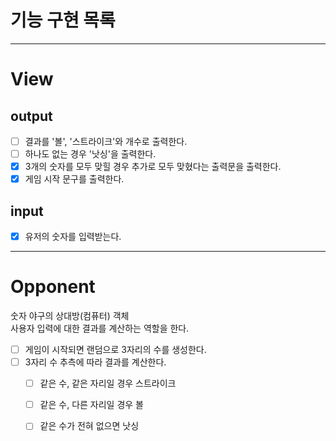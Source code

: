 # 기능 구현 목록
<hr/>

# View

## output
- [ ] 결과를 '볼', '스트라이크'와 개수로 출력한다.
- [ ] 하나도 없는 경우 '낫싱'을 출력한다.
- [X] 3개의 숫자를 모두 맞힐 경우 추가로 모두 맞혔다는 출력문을 출력한다.
- [X] 게임 시작 문구를 출력한다.

## input
- [X] 유저의 숫자를 입력받는다.
<hr/>

# Opponent
숫자 야구의 상대방(컴퓨터) 객체<br/>사용자 입력에 대한 결과를 계산하는 역할을 한다.
- [ ] 게임이 시작되면 랜덤으로 3자리의 수를 생성한다.
- [ ] 3자리 수 추측에 따라 결과를 계산한다.
  - [ ] 같은 수, 같은 자리일 경우 스트라이크
  - [ ] 같은 수, 다른 자리일 경우 볼
  - [ ] 같은 수가 전혀 없으면 낫싱



